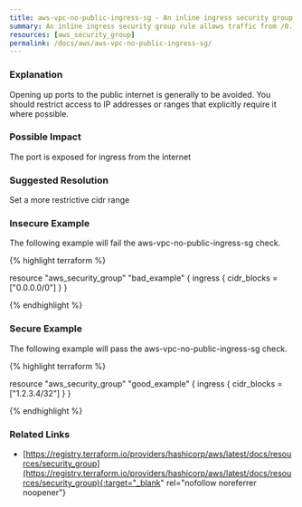```yaml
---
title: aws-vpc-no-public-ingress-sg - An inline ingress security group rule allows traffic from /0.
summary: An inline ingress security group rule allows traffic from /0. 
resources: [aws_security_group] 
permalink: /docs/aws/aws-vpc-no-public-ingress-sg/
---
```

### Explanation


Opening up ports to the public internet is generally to be avoided. You should restrict access to IP addresses or ranges that explicitly require it where possible.


### Possible Impact
The port is exposed for ingress from the internet

### Suggested Resolution
Set a more restrictive cidr range


### Insecure Example

The following example will fail the aws-vpc-no-public-ingress-sg check.

{% highlight terraform %}

resource "aws_security_group" "bad_example" {
	ingress {
		cidr_blocks = ["0.0.0.0/0"]
	}
}

{% endhighlight %}



### Secure Example

The following example will pass the aws-vpc-no-public-ingress-sg check.

{% highlight terraform %}

resource "aws_security_group" "good_example" {
	ingress {
		cidr_blocks = ["1.2.3.4/32"]
	}
}

{% endhighlight %}



### Related Links


- [https://registry.terraform.io/providers/hashicorp/aws/latest/docs/resources/security_group](https://registry.terraform.io/providers/hashicorp/aws/latest/docs/resources/security_group){:target="_blank" rel="nofollow noreferrer noopener"}


